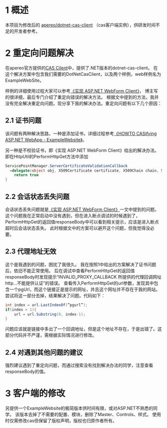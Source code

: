 # 1 概述
本项目为修改后的 [apereo/dotnet-cas-client](https://github.com/apereo/dotnet-cas-client) （cas客户端实例），供研发时间不足的开发者参考。

# 2 重定向问题解决
在apereo官方提供的[CAS Cilent](https://apereo.github.io/cas/5.1.x/integration/CAS-Clients.html)中，提供了.NET版本的dotnet-cas-client。
在这个解决方案中包含我们需要的DotNetCasClient，以及两个样例，web样例名为ExampleWebSite。


样例的详细使用过程大家可以参考[《实现 ASP.NET WebForm Client》](http://www.cnblogs.com/zhenyulu/archive/2013/01/22/2870936.html)，
博主写的很详细，最后专门介绍了重定向错误的解决方法。
根据文中提到的方法，我并没有完全解决重定向问题。现分享下我的解决办法。重定向问题有以下几个原因：
## 2.1 证书问题
该问题有两种解决思路，一种是添加证书，详细过程参考[《HOWTO CASifying ASP.NET WebApp - ExampleWebsite》](https://wiki.jasig.org/display/CASUM/HOWTO+CASifying+ASP.NET+WebApp+-+ExampleWebsite)。

另一种是不校验证书，即《实现 ASP.NET WebForm Client》给出的解决办法。即在HttpUtil的PerformHttpGet方法中添加
``` C#
ServicePointManager.ServerCertificateValidationCallback
  =delegate(object obj, X509Certificate certificate, X509Chain chain, SslPolicyErrors errors){
    return true
}
```

## 2.2 会话状态丢失问题
会话状态丢失问题就是[《实现 ASP.NET WebForm Client》](http://www.cnblogs.com/zhenyulu/archive/2013/01/22/2870936.html)一文中提到的问题。
这个问题我在正常启动中没有遇到，但在进入断点调试的时候遇到了，PerformHttpGet的返回值responseBody中可以看到相关提示，应该是进入断点超时后会话状态丢失。
此时根据文中的方案可以避开这个问题，但我觉得没必要。

## 2.3 代理地址无效
这个是我遇到的问题，困扰了我很久。
我在按照1中给出的方案解决了证书问题后，依旧不能正常使用。
后在调试中查看PerformHttpGet的返回值responseBody时发现提示“INVALID_PROXY_CALLBACK 所提供的代理回调网址http…不能提供认证”的错误。
查看传入PerformHttpGet的url参数，发现其中包含一个pgUrl，而这个链接正是提示的网址，并且这个网址并不存在于我的网站。
尝试将这一部分去掉，结果解决了问题。代码如下：

``` C#
int index = url.LastIndexOf(”pgurl”);
if(index > 1){
    url = url.Substring(0, index-1);
}
```

问题应该就是链接中多出了一个回调地址，但是这个地址不存在，于是出错了。这部分代码并不严谨，需根据实际情况进行修改。

## 2.4 对遇到其他问题的建议

强烈建议遇到了重定向问题，而通过搜索没有找到解决办法的同学，注意查看responseBody的值。

# 3 客户端的修改

另提供一个ExampleWebsite的极简版本供时间有限，或对ASP.NET不熟悉的同学。
该版本去掉了不需要的配置、模块，删除了Master、Controls、样式。
使用时仅需修改cas但保留了版权声明，版权也归原作者所有。
